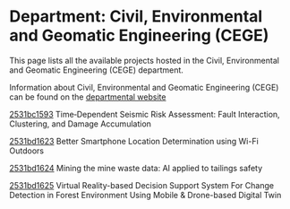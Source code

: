 # Department: **Civil, Environmental and Geomatic Engineering (CEGE)**

This page lists all the available projects hosted in the Civil, Environmental and Geomatic Engineering (CEGE) department.

Information about Civil, Environmental and Geomatic Engineering (CEGE) can be found on the [departmental website](https://www.ucl.ac.uk/civil-environmental-geomatic-engineering)

[2531bc1593](../projects/2531bc1593.md) Time‑Dependent Seismic Risk Assessment: Fault Interaction, Clustering, and Damage Accumulation

[2531bd1623](../projects/2531bd1623.md) Better Smartphone Location Determination using Wi-Fi Outdoors

[2531bd1624](../projects/2531bd1624.md) Mining the mine waste data: AI applied to tailings safety

[2531bd1625](../projects/2531bd1625.md) Virtual Reality-based Decision Support System For Change Detection in Forest Environment Using Mobile & Drone-based Digital Twin

